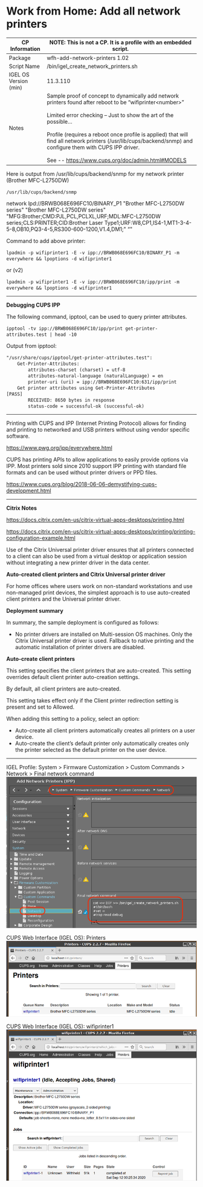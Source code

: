 # Work from Home: Add all network printers


|  CP Information | **NOTE:** This is not a CP. It is a profile with an embedded script.            |
|--------------------|------------|
| Package | wfh-add-network-printers 1.02 |
| Script Name | /bin/igel_create_network_printers.sh |
| IGEL OS Version (min) | 11.3.110 |
| Notes | Sample proof of concept to dynamically add network printers found after reboot to be “wifiprinter\<number\>” <br /><br /> Limited error checking – Just to show the art of the possible… <br /><br /> Profile (requires a reboot once profile is applied) that will find all network printers (/usr/lib/cups/backend/snmp) and configure them with CUPS IPP driver.<br /><br /> See -- https://www.cups.org/doc/admin.html#MODELS |

Here is output from /usr/lib/cups/backend/snmp for my network printer (Brother MFC-L2750DW)

 ```{snmp}
/usr/lib/cups/backend/snmp
  ```

network lpd://BRWB068E696FC10/BINARY_P1 "Brother MFC-L2750DW series" "Brother MFC-L2750DW series" "MFG:Brother;CMD:PJL,PCL,PCLXL,URF;MDL:MFC-L2750DW series;CLS:PRINTER;CID:Brother Laser Type1;URF:W8,CP1,IS4-1,MT1-3-4-5-8,OB10,PQ3-4-5,RS300-600-1200,V1.4,DM1;" “"

Command to add above printer:

```{lpadmin}
lpadmin -p wifiprinter1 -E -v ipp://BRWB068E696FC10/BINARY_P1 -m everywhere && lpoptions -d wifiprinter1
  ```

or (v2)

```{lpadmin v2}
lpadmin -p wifiprinter1 -E -v ipp://BRWB068E696FC10/ipp/print -m everywhere && lpoptions -d wifiprinter1
  ```

***
**Debugging CUPS IPP**  

The following command, ipptool, can be used to query printer attributes.

```{ipptool}
ipptool -tv ipp://BRWB068E696FC10/ipp/print get-printer-attributes.test | head -10
  ```
Output from ipptool:  

```{ipptool output}
"/usr/share/cups/ipptool/get-printer-attributes.test":
    Get-Printer-Attributes:
        attributes-charset (charset) = utf-8
        attributes-natural-language (naturalLanguage) = en
        printer-uri (uri) = ipp://BRWB068E696FC10:631/ipp/print
    Get printer attributes using Get-Printer-Attributes                  [PASS]
        RECEIVED: 8650 bytes in response
        status-code = successful-ok (successful-ok)
  ```
***
Printing with CUPS and IPP (Internet Printing Protocol) allows for finding and printing to networked and USB printers without using vendor specific software.

https://www.pwg.org/ipp/everywhere.html

CUPS has printing APIs to allow applications to easily provide options via IPP. Most printers sold since 2010 support IPP printing with standard file formats and can be used without printer drivers or PPD files.

https://www.cups.org/blog/2018-06-06-demystifying-cups-development.html

***
**Citrix Notes**

https://docs.citrix.com/en-us/citrix-virtual-apps-desktops/printing.html

https://docs.citrix.com/en-us/citrix-virtual-apps-desktops/printing/printing-configuration-example.html

Use of the Citrix Universal printer driver ensures that all printers connected to a client can also be used from a virtual desktop or application session without integrating a new printer driver in the data center.

**Auto-created client printers and Citrix Universal printer driver**

For home offices where users work on non-standard workstations and use non-managed print devices, the simplest approach is to use auto-created client printers and the Universal printer driver.

**Deployment summary**

In summary, the sample deployment is configured as follows:

* No printer drivers are installed on Multi-session OS machines. Only the Citrix Universal printer driver is used. Fallback to native printing and the automatic installation of printer drivers are disabled.

**Auto-create client printers**

This setting specifies the client printers that are auto-created. This setting overrides default client printer auto-creation settings.

By default, all client printers are auto-created.

This setting takes effect only if the Client printer redirection setting is present and set to Allowed.

When adding this setting to a policy, select an option:

* Auto-create all client printers automatically creates all printers on a user device.
* Auto-create the client’s default printer only automatically creates only the printer selected as the default printer on the user device.

***
IGEL Profile: System > Firmware Customization > Custom Commands > Network > Final network command
![alt text](wfhanp01.png "IGEL Profile")

CUPS Web Interface (IGEL OS): Printers
![alt text](wfhanp02.png "CUPS Printers")

CUPS Web Interface (IGEL OS): wifiprinter1
![alt text](wfhanp03.png "wifiprinter1")
